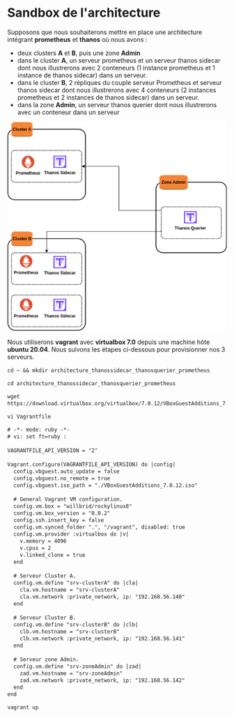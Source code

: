 # Sandbox de l'architecture

Supposons que nous souhaiterons mettre en place une architecture intégrant **prometheus** et **thanos** où nous avons :
- deux clusters **A** et **B**, puis une zone **Admin**
- dans le cluster **A**, un serveur prometheus et un serveur thanos sidecar dont nous illustrerons avec 2 conteneurs (1 instance prometheus et 1 instance de thanos sidecar) dans un serveur.
- dans le cluster **B**, 2 répliques du couple serveur Prometheus et serveur thanos sidecar dont nous illustrerons avec 4 conteneurs (2 instances prometheus et 2 instances de thanos sidecar) dans un serveur.
- dans la zone **Admin**, un serveur thanos querier dont nous illustrerons avec un conteneur dans un serveur

![architecture_thanossidecar_thanosquerier_prometheus.png](../images/architecture_thanossidecar_thanosquerier_prometheus.png)

Nous utiliserons **vagrant** avec **virtualbox 7.0** depuis une machine hôte **ubuntu 20.04**. Nous suivons les étapes ci-dessous pour provisionner nos 3 serveurs.

```
cd ~ && mkdir architecture_thanossidecar_thanosquerier_prometheus
```

```
cd architecture_thanossidecar_thanosquerier_prometheus
```

```
wget https://download.virtualbox.org/virtualbox/7.0.12/VBoxGuestAdditions_7.0.12.iso
```

```
vi Vagrantfile
```

```
# -*- mode: ruby -*-
# vi: set ft=ruby :

VAGRANTFILE_API_VERSION = "2"

Vagrant.configure(VAGRANTFILE_API_VERSION) do |config|
  config.vbguest.auto_update = false
  config.vbguest.no_remote = true
  config.vbguest.iso_path = "./VBoxGuestAdditions_7.0.12.iso"

  # General Vagrant VM configuration.
  config.vm.box = "willbrid/rockylinux8"
  config.vm.box_version = "0.0.2"
  config.ssh.insert_key = false
  config.vm.synced_folder ".", "/vagrant", disabled: true
  config.vm.provider :virtualbox do |v|
    v.memory = 4096
    v.cpus = 2
    v.linked_clone = true
  end

  # Serveur Cluster A.
  config.vm.define "srv-clusterA" do |cla|
    cla.vm.hostname = "srv-clusterA"
    cla.vm.network :private_network, ip: "192.168.56.140"
  end

  # Serveur Cluster B. 
  config.vm.define "srv-clusterB" do |clb|
    clb.vm.hostname = "srv-clusterB"
    clb.vm.network :private_network, ip: "192.168.56.141"
  end

  # Serveur zone Admin.
  config.vm.define "srv-zoneAdmin" do |zad|
    zad.vm.hostname = "srv-zoneAdmin"
    zad.vm.network :private_network, ip: "192.168.56.142"
  end
end
```

```
vagrant up
```
